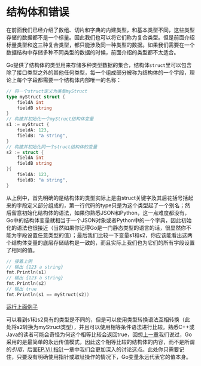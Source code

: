 # 结构体和错误

在前面我们已经介绍了数组、切片和字典的内建类型，和基本类型不同，这些类型存储的数据都不是一个标量。因此我们也可以将它们称为复合类型。但是前面介绍标量类型和这三种复合类型，都只能涉及同一种类型的数据。如果我们需要在一个数据结构中存储多种不同类型的数据的时候，前面介绍的类型都不太适合。

Go提供了结构体的类型用来存储多种类型数据的集合，结构体`struct`里可以包含除了接口类型之外的其他任何类型，每一个组成部分被称为结构体的一个字段，理论上每个字段都需要一个结构体内部唯一的名称：

```go
// 将一个struct定义为类型myStruct
type myStruct struct {
    fieldA int
    fieldB string
}
// 构建并初始化一个myStruct结构体变量
s1 := myStruct {
    fieldA: 123,
    fieldB: "a string",
}
// 构建并初始化同一个struct结构体的变量
s2 := struct {
    fieldA int
    fieldB string
}{
    fieldA: 123,
    fieldB: "a string",
}
```

从上例中，首先明确的是结构体的类型实际上是由struct关键字及其后花括号括起来的字段定义部分组成的，第一行代码的type只是为这个类型起了一个别名；然后留意初始化结构体的语法，如果你熟悉JSON和Python，这一点难度都没有，Go中的结构体变量就相当于一个JSON对象或者Python中的一个字典，因此初始化的语法也很接近（当然如果你记得Go是一门静态类型的语言的话，很显然你不能为字段设置任意类型的值）；最后我们比较一下变量s1和s2，你应该能看出这两个结构体变量的底层存储结构是一致的，而且实际上我们也为它们的所有字段设置了相同的值。

```go
// 接着上例
// 输出 {123 a string}
fmt.Println(s1)
// 输出 {123 a string}
fmt.Println(s2)
// 输出 true
fmt.Println(s1 == myStruct(s2))
```

[运行上面例子](https://goplay.space/#U1eEa63nthL)

可以看到s1和s2具有的类型是不同的，但是可以使用类型转换语法互相转换（此处将s2转换为myStruct类型），并且可以使用相等条件语法进行比较。熟悉C++或Java的读者可能会奇怪为何这个相等比较会返回true，回想[上一章](Episode.V.Function.md)我们说过，Go采用的是最简单的永远传值模式，因此这个相等比较的结构体的内容，而不是所谓的*引用*，后面[EP.VII 指针](Episode.VII.Pointer.md)一章中我们会更加深入的讨论这点。此处你只需要记住，只要没有明确使用指针或取址操作的情况下，Go变量永远代表它的值本身。